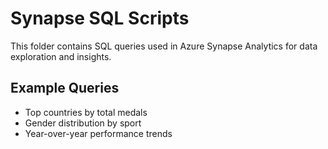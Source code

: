 # Synapse SQL Scripts

This folder contains SQL queries used in Azure Synapse Analytics for data exploration and insights.

## Example Queries
- Top countries by total medals
- Gender distribution by sport
- Year-over-year performance trends
